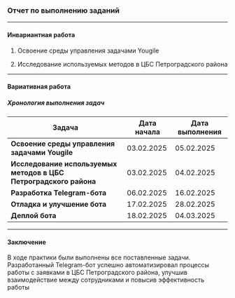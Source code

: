 ### Отчет по выполнению заданий

---

#### **Инвариантная работа**

1. Освоение среды управления задачами Yougile
    
2. Исследование используемых методов в ЦБС Петроградского района
    

---

#### **Вариативная работа**

##### **Хронология выполнения задач**

| **Задача**                                                        | **Дата начала** | **Дата выполнения** |
| ----------------------------------------------------------------- | --------------- | ------------------- |
| **Освоение среды управления задачами Yougile**                    | 03.02.2025      | 05.02.2025          |
| **Исследование используемых методов в ЦБС Петроградского района** | 03.02.2025      | 04.02.2025          |
| **Разработка Telegram-бота**                                      | 06.02.2025      | 16.02.2025          |
| **Отладка и улучшение бота**                                      | 17.02.2025      | 28.02.2025          |
| **Деплой бота**                                                   | 18.02.2025      | 04.03.2025          |

---

#### **Заключение**

В ходе практики были выполнены все поставленные задачи. Разработанный Telegram-бот успешно автоматизировал процессы работы с заявками в ЦБС Петроградского района, улучшив взаимодействие между сотрудниками и повысив эффективность работы